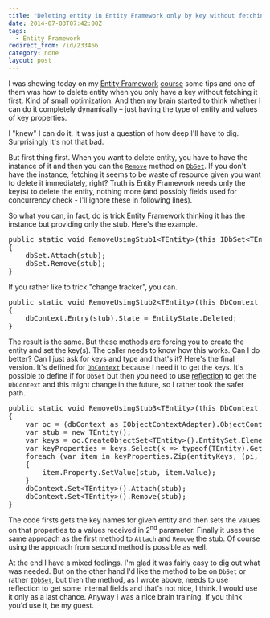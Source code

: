 ```yaml
---
title: "Deleting entity in Entity Framework only by key without fetching it"
date: 2014-07-03T07:42:00Z
tags:
  - Entity Framework
redirect_from: /id/233466
category: none
layout: post
---
```

I was showing today on my [Entity Framework][3] [course][4] some tips and one of them was how to delete entity when you only have a key without fetching it first. Kind of small optimization. And then my brain started to think whether I can do it completely dynamically – just having the type of entity and values of key properties.

I "knew" I can do it. It was just a question of how deep I'll have to dig. Surprisingly it's not that bad.

<!-- excerpt -->

But first thing first. When you want to delete entity, you have to have the instance of it and then you can the [`Remove`][1] method on [`DbSet`][2]. If you don't have the instance, fetching it seems to be waste of resource given you want to delete it immediately, right? Truth is Entity Framework needs only the key(s) to delete the entity, nothing more (and possibly fields used for concurrency check - I'll ignore these in following lines).

So what you can, in fact, do is trick Entity Framework thinking it has the instance but providing only the stub. Here's the example.

<pre class="brush:csharp">
public static void RemoveUsingStub1&lt;TEntity&gt;(this IDbSet&lt;TEntity&gt; dbSet, TEntity stub) where TEntity : class
{
	dbSet.Attach(stub);
	dbSet.Remove(stub);
}
</pre>  

If you rather like to trick "change tracker", you can.

<pre class="brush:csharp">
public static void RemoveUsingStub2&lt;TEntity&gt;(this DbContext dbContext, TEntity stub) where TEntity : class
{
	dbContext.Entry(stub).State = EntityState.Deleted;
}
</pre>

The result is the same. But these methods are forcing you to create the entity and set the key(s). The caller needs to know how this works. Can I do better? Can I just ask for keys and type and that's it? Here's the final version. It's defined for [`DbContext`][5] because I need it to get the keys. It's possible to define if for `DbSet` but then you need to use [reflection][6] to get the `DbContext` and this might change in the future, so I rather took the safer path.

<pre class="brush:csharp">
public static void RemoveUsingStub3&lt;TEntity&gt;(this DbContext dbContext, params object[] entityKeys) where TEntity : class, new()
{
	var oc = (dbContext as IObjectContextAdapter).ObjectContext;
	var stub = new TEntity();
	var keys = oc.CreateObjectSet&lt;TEntity&gt;().EntitySet.ElementType.KeyMembers.Select(x =&gt; x.Name);
	var keyProperties = keys.Select(k =&gt; typeof(TEntity).GetProperty(k));
	foreach (var item in keyProperties.Zip(entityKeys, (pi, value) =&gt; new { Property = pi, Value = value }))
	{
		item.Property.SetValue(stub, item.Value);
	}
	dbContext.Set&lt;TEntity&gt;().Attach(stub);
	dbContext.Set&lt;TEntity&gt;().Remove(stub);
}
</pre>  	

The code firsts gets the key names for given entity and then sets the values on that properties to a values received in 2<sup>nd</sup> parameter. Finally it uses the same approach as the first method to [`Attach`][7] and `Remove` the stub. Of course using the approach from second method is possible as well.

At the end I have a mixed feelings. I'm glad it was fairly easy to dig out what was needed. But on the other hand I'd like the method to be on `DbSet` or rather [`IDbSet`][8], but then the method, as I wrote above, needs to use reflection to get some internal fields and that's not nice, I think. I would use it only as  a last chance. Anyway I was a nice brain training. If you think you'd use it, be my guest.  

[1]: http://msdn.microsoft.com/en-us/library/system.data.entity.dbset.remove(v=vs.113).aspx
[2]: http://msdn.microsoft.com/en-us/library/system.data.entity.dbset(v=vs.113).aspx
[3]: http://msdn.com/ef
[4]: http://www.x2develop.com
[5]: http://msdn.microsoft.com/en-us/library/system.data.entity.dbcontext(v=vs.113).aspx
[6]: http://en.wikipedia.org/wiki/Reflection_(computer_programming)
[7]: http://msdn.microsoft.com/en-us/library/system.data.entity.dbset.attach(v=vs.113).aspx
[8]: http://msdn.microsoft.com/en-us/library/gg679233(v=vs.113).aspx
